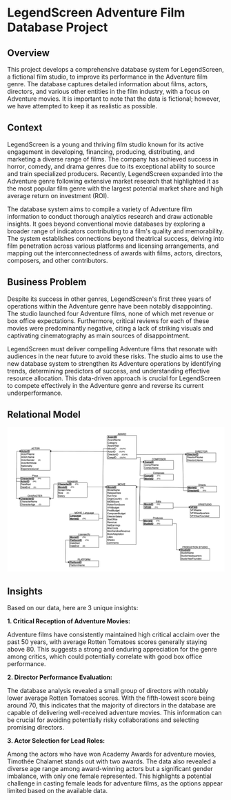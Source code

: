 # LegendScreen Adventure Film Database Project
## Overview
This project develops a comprehensive database system for LegendScreen, a fictional film studio, to improve its performance in the Adventure film genre. The database captures detailed information about films, actors, directors, and various other entities in the film industry, with a focus on Adventure movies. It is important to note that the data is fictional; however, we have attempted to keep it as realistic as possible.

## Context

LegendScreen is a young and thriving film studio known for its active engagement in developing, financing, producing, distributing, and marketing a diverse range of films. The company has achieved success in horror, comedy, and drama genres due to its exceptional ability to source and train specialized producers. Recently, LegendScreen expanded into the Adventure genre following extensive market research that highlighted it as the most popular film genre with the largest potential market share and high average return on investment (ROI).

The database system aims to compile a variety of Adventure film information to conduct thorough analytics research and draw actionable insights. It goes beyond conventional movie databases by exploring a broader range of indicators contributing to a film's quality and memorability. The system establishes connections beyond theatrical success, delving into film penetration across various platforms and licensing arrangements, and mapping out the interconnectedness of awards with films, actors, directors, composers, and other contributors.

## Business Problem

Despite its success in other genres, LegendScreen's first three years of operations within the Adventure genre have been notably disappointing. The studio launched four Adventure films, none of which met revenue or box office expectations. Furthermore, critical reviews for each of these movies were predominantly negative, citing a lack of striking visuals and captivating cinematography as main sources of disappointment.

LegendScreen must deliver compelling Adventure films that resonate with audiences in the near future to avoid these risks. The studio aims to use the new database system to strengthen its Adventure operations by identifying trends, determining predictors of success, and understanding effective resource allocation. This data-driven approach is crucial for LegendScreen to compete effectively in the Adventure genre and reverse its current underperformance.

## Relational Model

![Relational Model](./assets/relational_model.png)

## Insights

Based on our data, here are 3 unique insights:

**1. Critical Reception of Adventure Movies:**

   Adventure films have consistently maintained high critical acclaim over the past 50 years, with average Rotten Tomatoes scores generally staying above 80. This suggests a strong and enduring appreciation for the genre among critics, which could potentially correlate with good box office performance.

**2. Director Performance Evaluation:**

   The database analysis revealed a small group of directors with notably lower average Rotten Tomatoes scores. With the fifth-lowest score being around 70, this indicates that the majority of directors in the database are capable of delivering well-received adventure movies. This information can be crucial for avoiding potentially risky collaborations and selecting promising directors.

**3. Actor Selection for Lead Roles:**

  Among the actors who have won Academy Awards for adventure movies, Timothée Chalamet stands out with two awards. The data also revealed a diverse age range among award-winning actors but a significant gender imbalance, with only one female represented. This highlights a potential challenge in casting female leads for adventure films, as the options appear limited based on the available data.
